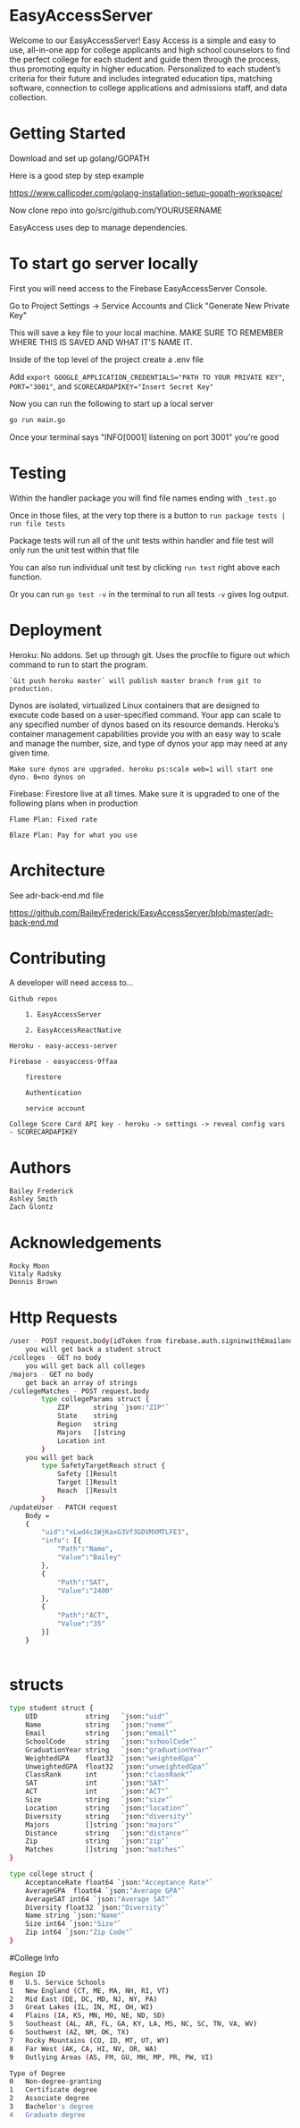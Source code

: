# EasyAccessServer

Welcome to our EasyAccessServer!
Easy Access is a simple and easy to use, all-in-one app for college applicants and high school counselors to find the perfect college for each student and guide them through the process, thus promoting equity in higher education.  Personalized to each student’s criteria for their future and includes integrated education tips, matching software, connection to college applications and admissions staff, and data collection.

# Getting Started

Download and set up golang/GOPATH

Here is a good step by step example

https://www.callicoder.com/golang-installation-setup-gopath-workspace/ 
	
Now clone repo into go/src/github.com/YOURUSERNAME
	
EasyAccess uses dep to manage dependencies.

# To start go server locally

First you will need access to the Firebase EasyAccessServer Console.

Go to Project Settings -> Service Accounts and Click "Generate New Private Key"

This will save a key file to your local machine. MAKE SURE TO REMEMBER WHERE THIS IS SAVED AND WHAT IT'S NAME IT.

Inside of the top level of the project create a .env file

Add `export GOOGLE_APPLICATION_CREDENTIALS="PATH TO YOUR PRIVATE KEY"`, `PORT="3001"`, and `SCORECARDAPIKEY="Insert Secret Key"`

Now you can run the following to start up a local server

```bash
go run main.go
```

Once your terminal says "INFO[0001] listening on port 3001" you're good

# Testing

Within the handler package you will find file names ending with `_test.go`

Once in those files, at the very top there is a button to `run package tests | run file tests`

Package tests will run all of the unit tests within handler and file test will only run the unit test within that file

You can also run individual unit test by clicking `run test` right above each function.

Or you can run `go test -v` in the terminal to run all tests `-v` gives log output.

# Deployment

Heroku: No addons. Set up through git. Uses the procfile to figure out which command to run to start the program.

	`Git push heroku master` will publish master branch from git to production.
	
	
Dynos are isolated, virtualized Linux containers that are designed to execute code based on a user-specified command. Your app can scale to any specified number of dynos based on its resource demands. Heroku’s container management capabilities provide you with an easy way to scale and manage the number, size, and type of dynos your app may need at any given time.
	
	Make sure dynos are upgraded. heroku ps:scale web=1 will start one dyno. 0=no dynos on
	
Firebase: Firestore live at all times. Make sure it is upgraded to one of the following plans when in production

	Flame Plan: Fixed rate

	Blaze Plan: Pay for what you use 
	
# Architecture

 See adr-back-end.md file
 
 https://github.com/BaileyFrederick/EasyAccessServer/blob/master/adr-back-end.md 

# Contributing

A developer will need access to...

	Github repos
	
		1. EasyAccessServer
		
		2. EasyAccessReactNative
		
	Heroku - easy-access-server
	
	Firebase - easyaccess-9ffaa
	
		firestore
		
		Authentication
		
		service account
		
	College Score Card API key - heroku -> settings -> reveal config vars - SCORECARDAPIKEY
	
# Authors
	Bailey Frederick
	Ashley Smith
	Zach Glontz
	
# Acknowledgements
	Rocky Moon
	Vitaly Radsky
	Dennis Brown
	

# Http Requests
```bash
/user - POST request.body(idToken from firebase.auth.signinwithEmailandPasword)
	you will get back a student struct
/colleges - GET no body
  	you will get back all colleges
/majors - GET no body
	get back an array of strings
/collegeMatches - POST request.body
		type collegeParams struct {
			ZIP      string `json:"ZIP"`
			State    string
			Region   string
			Majors   []string
			Location int
		}
  	you will get back
		type SafetyTargetReach struct {
			Safety []Result
			Target []Result
			Reach  []Result
		}
/updateUser - PATCH request
	Body = 
	{
		"uid":"xLwd4c1WjKaxG3Vf3GDVMXMTLFE3",
		"info": [{
			"Path":"Name",
			"Value":"Bailey"
		},
		{
			"Path":"SAT",
			"Value":"2400"
		},
		{
			"Path":"ACT",
			"Value":"35"
		}]
	}
		   
```

# structs
```bash
type student struct {
	UID            string   `json:"uid"`
	Name           string   `json:"name"`
	Email          string   `json:"email"`
	SchoolCode     string   `json:"schoolCode"`
	GraduationYear string   `json:"graduationYear"`
	WeightedGPA    float32  `json:"weightedGpa"`
	UnweightedGPA  float32  `json:"unweightedGpa"`
	ClassRank      int      `json:"classRank"`
	SAT            int      `json:"SAT"`
	ACT            int      `json:"ACT"`
	Size           string   `json:"size"`
	Location       string   `json:"location"`
	Diversity      string   `json:"diversity"`
	Majors         []string `json:"majors"`
	Distance       string   `json:"distance"`
	Zip            string   `json:"zip"`
	Matches        []string `json:"matches"`
}
```

```bash
type college struct {
	AcceptanceRate float64 `json:"Acceptance Rate"`
	AverageGPA	float64 `json:"Average GPA"`
	AverageSAT int64 `json:"Average SAT"`
	Diversity float32 `json:"Diversity"`
	Name string `json:"Name"`
	Size int64 `json:"Size"`
	Zip int64 `json:"Zip Code"`
}
```

#College Info
```bash
Region ID
0	U.S. Service Schools
1	New England (CT, ME, MA, NH, RI, VT)
2	Mid East (DE, DC, MD, NJ, NY, PA)
3	Great Lakes (IL, IN, MI, OH, WI)
4	Plains (IA, KS, MN, MO, NE, ND, SD)
5	Southeast (AL, AR, FL, GA, KY, LA, MS, NC, SC, TN, VA, WV)
6	Southwest (AZ, NM, OK, TX)
7	Rocky Mountains (CO, ID, MT, UT, WY)
8	Far West (AK, CA, HI, NV, OR, WA)
9	Outlying Areas (AS, FM, GU, MH, MP, PR, PW, VI)

Type of Degree
0	Non-degree-granting
1	Certificate degree
2	Associate degree
3	Bachelor's degree
4	Graduate degree
```
